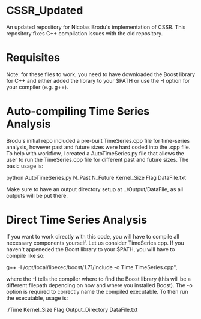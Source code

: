 # CSSR_Updated
An updated repository for Nicolas Brodu's implementation of CSSR. This repository fixes C++ compilation issues with the old repository.

# Requisites
Note: for these files to work, you need to have downloaded the Boost library for C++ and either added the library to your $PATH or use the -I option for your compiler (e.g. g++).

# Auto-compiling Time Series Analysis
Brodu's initial repo included a pre-built TimeSeries.cpp file for time-series analysis, however past and future sizes were hard coded into the .cpp file. To help with workflow, I created a AutoTimeSeries.py file that allows the user to run the TimeSeries.cpp file for different past and future sizes. The basic usage is:

python AutoTimeSeries.py N_Past N_Future Kernel_Size Flag DataFile.txt

Make sure to have an output directory setup at ../Output/DataFile, as all outputs will be put there. 

# Direct Time Series Analysis
If you want to work directly with this code, you will have to compile all necessary components yourself. Let us consider TimeSeries.cpp. If you haven't appeneded the Boost library to your $PATH, you will have to compile like so:

g++ -I /opt/local/libexec/boost/1.71/include -o Time TimeSeries.cpp",

where the -I tells the compiler where to find the Boost library (this will be a different filepath depending on how and where you installed Boost). The -o option is required to correctly name the compiled executable. To then run the executable, usage is:

./Time Kernel_Size Flag Output_Directory DataFile.txt
